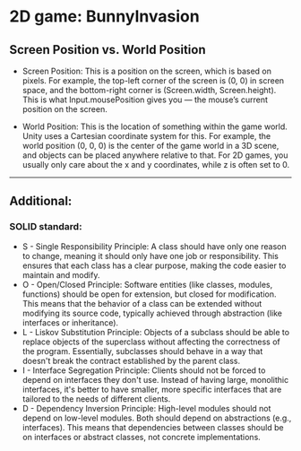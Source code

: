 # 2D game: BunnyInvasion

 
## Screen Position vs. World Position
- Screen Position: This is a position on the screen, which is based on pixels. For example, the top-left corner of the screen is (0, 0) in screen space, and the bottom-right corner is (Screen.width, Screen.height). This is what Input.mousePosition gives you — the mouse’s current position on the screen.

- World Position: This is the location of something within the game world. Unity uses a Cartesian coordinate system for this. For example, the world position (0, 0, 0) is the center of the game world in a 3D scene, and objects can be placed anywhere relative to that. For 2D games, you usually only care about the x and y coordinates, while z is often set to 0.

------------------------------------------------------------------
## Additional:
### SOLID standard:
- S - Single Responsibility Principle:
A class should have only one reason to change, meaning it should only have one job or responsibility. This ensures that each class has a clear purpose, making the code easier to maintain and modify.
- O - Open/Closed Principle:
Software entities (like classes, modules, functions) should be open for extension, but closed for modification. This means that the behavior of a class can be extended without modifying its source code, typically achieved through abstraction (like interfaces or inheritance).
- L - Liskov Substitution Principle:
Objects of a subclass should be able to replace objects of the superclass without affecting the correctness of the program. Essentially, subclasses should behave in a way that doesn't break the contract established by the parent class.
- I - Interface Segregation Principle:
Clients should not be forced to depend on interfaces they don't use. Instead of having large, monolithic interfaces, it's better to have smaller, more specific interfaces that are tailored to the needs of different clients.
- D - Dependency Inversion Principle:
High-level modules should not depend on low-level modules. Both should depend on abstractions (e.g., interfaces). This means that dependencies between classes should be on interfaces or abstract classes, not concrete implementations.